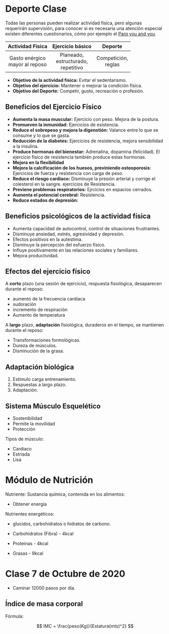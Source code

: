 # Deporte Clase

Todas las personas pueden realizar actividad física, pero algunas requerirán
supervisión, para conocer si es necesaria una atención especial existen diferentes
cuestionarios, cómo por ejemplo el [Parq you and you](https://www.fmm.es/images/stories/Documentos/Actividades/Carreras_Montana/2016/160930_par-q-corredores.pdf).

| Actividad Física | Ejercicio básico | Deporte |
| :----: | :----: | :----: |
| Gasto enérgico <br> mayor al reposo| Planeado, <br>estructurado, <br>repetitivo | Competición, <br>reglas |

- **Objetivo de la actividad física:** Evitar el sedentarismo.
- **Objetivo del ejercicio:** Mantener o mejorar la condición física.
- **Objetivo del Deporte:** Competir, gusto, recreación o profesión.

## Beneficios del Ejercicio Físico

- **Aumenta la masa muscular:** Ejercicio con peso. Mejora de la postura.
- **Promueven la inmunidad:** Ejercicios de esistencia.
- **Reduce el sobrepeso y mejora la digenstión:** Valance entre lo que se consume
  y lo que se gasta.
- **Reducción de la diabetes:** Ejercicios de resistencia, mejora sensibilidad a la
  insulina.
- **Produce hormonas del bienestar:** Adrenalina, dopamina (felicidad). El
  ejercicio físico de resistencia también produce estas hormonas.
- **Mejora en la flexibilidad**
- **Mejora la calcificación de los huesos, previniendo osteoporosis:** Ejercicios
  de fuerza y resistencia con carga de peso.
- **Reduce el riesgo cardiaco:** Disminuye la presión arterial y corrige el
  colesterol en la sangre. ejercicios de Resistencia.
- **Previene problemas respiratorios:** Ejrcicios en espacios cerrados.
- **Aumenta el potencial cerebral:** Resistencia.
- **Reduce estados de depresión:**

## Beneficios psicológicos de la actividad física

- Aumenta capacidad de autocontrol, control de situaciones frustrantes.
- Disminuye ansiedad, estrés, agresividad y depresión.
- Efectos positivos en la autestima.
- Disminuye la percepción del esfuerzo físico.
- Influye positivamente en las relaciones sociales y familiares.
- Mejora productividad.

## Efectos del ejercicio físico

A **corto** plazo (una sesión de ejercicio), respuesta fisiológica, desaparecen
durante el reposo:
- aumento de la frecuencia cardiaca
- sudoración
- incremento de respiración
- Aumento de temperatura

A **largo** plazo, **adaptación** fisiológica, duraderos en el tiempo, se
mantienen durante el reposo:
- Transformaciones formológicas.
- Dureza de músculos.
- Disminución de la grasa.

## Adaptación biológica

1. Estimulo carga entrenamiento.
2. Respuestas a largo plazo.
3. Adaptación.

## Sistema Músculo Esquelético

- Sostenibilidad
- Permite la movilidad
- Protección

Tipos de músculo:

- Cardiaco
- Estriada
- Lisa

# Módulo de Nutrición

Nutriente: Sustancia química, contenida en los alimentos:
- Obtener energia

Nutrientes energéticos:
- glucidos, carbohidratos o hidratos de carbono.

- Carbohidratos (Fibra) - 4kcal
- Proteinas - 4kcal
- Grasas - 9kcal

# Clase 7 de Octubre de 2020

- Caminar 12000 pasos por día.

## 	Índice de masa corporal

Fórmula:

$$
IMC = \frac{peso(Kg)}{Estatura(mts)^2}
$$